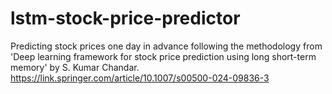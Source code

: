 # lstm-stock-price-predictor

Predicting stock prices one day in advance following the methodology from 'Deep learning framework for stock price prediction using long short-term memory' by S. Kumar Chandar. https://link.springer.com/article/10.1007/s00500-024-09836-3
